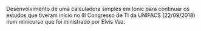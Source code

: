 Desenvolvimento de uma calculadora simples em Ionic para continuar os estudos que tiveram início no III Congresso de TI da UNIFACS (22/09/2018) num minicurso que foi ministrado por Elvis Vaz.